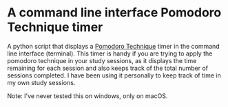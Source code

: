 # A command line interface Pomodoro Technique timer

A python script that displays a [Pomodoro Technique](https://en.wikipedia.org/wiki/Pomodoro_Technique) timer in the command line interface (terminal).
This timer is handy if you are trying to apply the pomodoro technique in your study sessions, as it displays the time remaining for each session and also keeps track of the total number of sessions completed.
I have been using it personally to keep track of time in my own study sessions.

Note: I've never tested this on windows, only on macOS.
